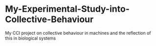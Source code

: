# My-Experimental-Study-into-Collective-Behaviour
My CCI project on collective behaviour in machines and the reflection of this in biological systems 
